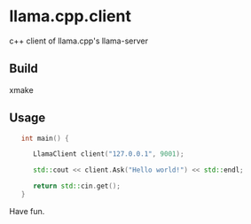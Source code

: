 # llama.cpp.client

   c++ client of llama.cpp's llama-server

## Build

   xmake

## Usage

```cpp
   int main() {

      LlamaClient client("127.0.0.1", 9001);

      std::cout << client.Ask("Hello world!") << std::endl;

      return std::cin.get();
   }
```  

   Have fun.
